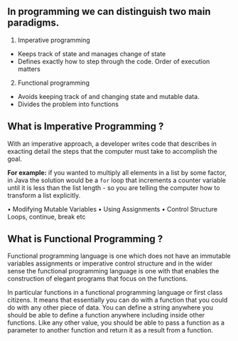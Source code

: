 ## In programming we can distinguish two main paradigms.

 1. Imperative programming
 - Keeps track of state and manages change of state
 - Defines exactly how to step through the code. Order of execution matters

 2. Functional programming
-   Avoids keeping track of and changing state and mutable data.
-   Divides the problem into functions


## What is Imperative Programming ?

With an imperative approach, a developer writes code that describes in exacting detail the steps that the computer must take to accomplish the goal.

**For example:** if you wanted to multiply all elements in a list by some factor, in Java the solution would be a `for` loop that increments a counter variable until it is less than the list length - so you are telling the computer how to transform a list explicitly.

•	Modifying Mutable Variables
•	Using Assignments 
•	Control Structure Loops, continue, break etc

## What is Functional Programming ?
Functional programming language is one which does not have an immutable variables assignments or imperative control structure and in the wider sense the functional programming language is one with that enables the construction of elegant programs that focus on the functions.

In particular functions in a functional programming language or first class citizens. 
It means that essentially you can do with a function that you could do with any other piece of data. You can define a string anywhere you should be able to define a function anywhere including inside other functions. Like any other value, you should be able to pass a function as a parameter to another function and return it as a result from a function.


<!--stackedit_data:
eyJoaXN0b3J5IjpbLTE0ODI2NTE5MzcsNzM4MDkwNjMwLC0xMT
UwNDEyMTE2LDkwNzEyNzY3MywtMjA4ODc0NjYxMiwyMDM5NjM1
NjIsMTM2NjYxNzMyLDcxNTU4OTkxOSwtMjA5MzkwNDM2NCwxNT
I4NzQxNDc4LC01NjUwMTQ5OTksLTQ1OTk0NjczOCwxMzE2MzU0
MTU2LDIwOTI2NjE1NTksLTcxMDUyODcwLC03MTA1Mjg3MCwtMT
c0NjI1ODMxMywtMTAzNDM1NjUxNywxNDI4OTk3NzI4LC02NTQy
MTE2MTBdfQ==
-->